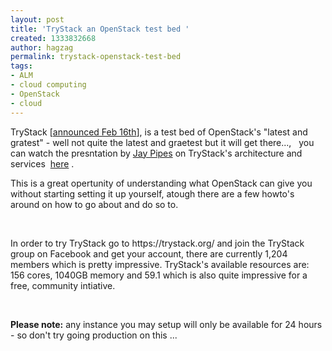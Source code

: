 ```yaml
---
layout: post
title: 'TryStack an OpenStack test bed '
created: 1333832668
author: hagzag
permalink: trystack-openstack-test-bed
tags:
- ALM
- cloud computing
- OpenStack
- cloud
---
```

<p>TryStack [<a href="http://www.openstack.org/blog/2012/02/trystack-org-a-sandbox-for-openstack/">announced Feb 16th</a>], is a test bed of OpenStack's &quot;latest and gratest&quot; - well not quite the latest and graetest but it will get there...,&nbsp;&nbsp; you can watch the presntation by <a rel="nofollow" class="dsq-commenter-name" target="_blank" href="http://joinfu.com/">Jay Pipes</a> on TryStack's architecture and services&nbsp; <a href="http://bit.ly/trystack-sandbox-for-openstack">here</a> .</p>
<p>This is a great opertunity of understanding what OpenStack can give you without starting setting it up yourself, atough there are a few howto's around on how to go about and do so to.</p>
<p>&nbsp;</p>
<p>In order to try TryStack go to https://trystack.org/ and join the TryStack group on Facebook and get your account, there are currently 1,204 members which is pretty impressive. TryStack's available resources are: 156 cores, 1040GB memory and 59.1 which is also quite impressive for a free, community intiative.</p>
<p>&nbsp;</p>
<p><strong>Please note:</strong> any instance you may setup will only be available for 24 hours - so don't try going production on this ...</p>
<p>&nbsp;</p>
